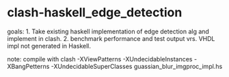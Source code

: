 # clash-haskell_edge_detection

goals:
	1. Take existing haskell implementation of edge detection alg and implement in clash.
	2. benchmark performance and test output vrs. VHDL impl not generated in Haskell. 
	
note: compile with clash -XViewPatterns -XUndecidableInstances -XBangPetterns -XUndecidableSuperClasses guassian_blur_imgproc_impl.hs
